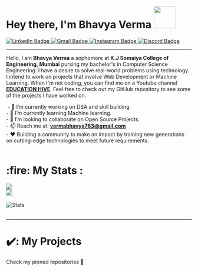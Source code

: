 <div><h1>Hey there, I'm Bhavya Verma <img src="https://media.giphy.com/media/2S9bs4uSqCqqA1VcO3/giphy.gif" width="60"/></h1> </div>

<div id="badges"> <a href="https://www.linkedin.com/in/bhavya-verma-754983247/"> <img src="https://img.shields.io/badge/LINKEDIN-blue?style=for-the-badge&logo=linkedin&logoColor=white" alt="LinkedIn Badge"/> </a> <a href="mailto:vermabhavya783@gmail.com"> <img src="https://img.shields.io/badge/GMAIL-red?style=for-the-badge&logo=gmail&logoColor=white" alt="Gmail Badge"/> </a> <a href="https://instagram.com/vermabhavya183?utm_source=qr&igshid=MzNlNGNkZWQ4Mg=="> <img src="https://img.shields.io/badge/INSTAGRAM-pink?style=for-the-badge&logo=instagram&logoColor=white" alt="Instagram Badge"/> </a> <a href="https://discordapp.com/api/guilds/903604157347405844/widget.png?style=shield"> <img src="https://img.shields.io/badge/DISCORD-purple?style=for-the-badge&logo=discord&logoColor=white" alt="Discord Badge"/> </a> </div>
<div><hr></div>
<p>Hello, I am <b>Bhavya Verma</b> a sophomore at <b>K.J Somaiya College of Engineering, Mumbai</b> pursing my bachelor's in Computer Science Engineering. I have a desire to solve real-world problems using technology. I intend to work on projects that involve Web Development or Machine Learning. When I'm not coding, you can find me on a Youtube channel <a href="https://www.youtube.com/@educationhive"><b>EDUCATION HIVE</b></a>. Feel free to check out my GitHub repository to see some of the projects I have worked on.</p>
<img src="https://komarev.com/ghpvc/?username=bhaavvya&style=flat-square&color=blue" alt=""/>
- 🔭 I’m currently working on DSA and skill building.<br>
- 🌱 I’m currently learning Machine learning.<br>
- 👯 I’m looking to collaborate on Open Source Projects.<br>
- 📫 Reach me at: <strong><a href="mailto:vermabhavya783@gmail.com">vermabhavya783@gmail.com</a></strong><br>
- ❤️ Building a community to make an impact by training new generations on cutting-edge technologies to meet future requirements.<br>
<br>
<h1> :fire: My Stats :</h1>
<div><img src="http://github-readme-streak-stats.herokuapp.com?user=bhaavvya&theme=dark" /></div>
<div><img src="https://github-readme-stats.vercel.app/api?username=bhaavvya&show_icons=true&theme=highcontrast" /></div><br>
<div><img src="https://stats.quine.sh/bhaavvya/github?theme=highcontrast" alt="Stats"/></div><br>

<div><hr></div>
<h1> ✔️: My Projects</h1>
<p>Check my pinned repositories 🥰</p>
